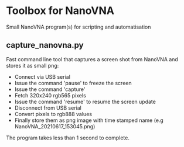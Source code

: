 # Toolbox for NanoVNA
Small NanoVNA program(s) for scripting and automatisation

## capture_nanovna.py

Fast command line tool that captures a screen shot from NanoVNA and stores it as small png:
- Connect via USB serial
- Issue the command 'pause' to freeze the screen
- Issue the command 'capture'
- Fetch 320x240 rgb565 pixels
- Issue the command 'resume' to resume the screen update
- Disconnect from USB serial
- Convert pixels to rgb888 values
- Finally store them as png image with time stamped name (e.g NanoVNA_20210617_153045.png)

The program takes less than 1 second to complete.
